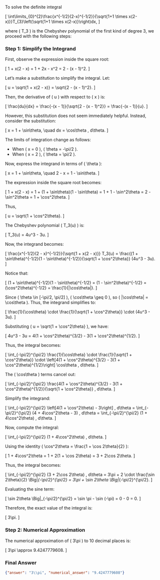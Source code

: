 To solve the definite integral 

\[
\int\limits_{0}^{2}\frac{x^{-1/2}(2-x)^{-1/2}}{\sqrt{1+1 \times x(2-x)}}T_{3}\left(\sqrt{1+1 \times x(2-x)}\right)dx,
\]

where \( T_3 \) is the Chebyshev polynomial of the first kind of degree 3, we proceed with the following steps:

### Step 1: Simplify the Integrand

First, observe the expression inside the square root:

\[
1 + x(2 - x) = 1 + 2x - x^2 = 2 - (x - 1)^2.
\]

Let’s make a substitution to simplify the integral. Let:

\[
u = \sqrt{1 + x(2 - x)} = \sqrt{2 - (x - 1)^2}.
\]

Then, the derivative of \( u \) with respect to \( x \) is:

\[
\frac{du}{dx} = \frac{-(x - 1)}{\sqrt{2 - (x - 1)^2}} = \frac{-(x - 1)}{u}.
\]

However, this substitution does not seem immediately helpful. Instead, consider the substitution:

\[
x = 1 + \sin\theta, \quad dx = \cos\theta \, d\theta.
\]

The limits of integration change as follows:
- When \( x = 0 \), \( \theta = -\pi/2 \).
- When \( x = 2 \), \( \theta = \pi/2 \).

Now, express the integrand in terms of \( \theta \):

\[
x = 1 + \sin\theta, \quad 2 - x = 1 - \sin\theta.
\]

The expression inside the square root becomes:

\[
1 + x(2 - x) = 1 + (1 + \sin\theta)(1 - \sin\theta) = 1 + 1 - \sin^2\theta = 2 - \sin^2\theta = 1 + \cos^2\theta.
\]

Thus,

\[
u = \sqrt{1 + \cos^2\theta}.
\]

The Chebyshev polynomial \( T_3(u) \) is:

\[
T_3(u) = 4u^3 - 3u.
\]

Now, the integrand becomes:

\[
\frac{x^{-1/2}(2 - x)^{-1/2}}{\sqrt{1 + x(2 - x)}} T_3(u) = \frac{(1 + \sin\theta)^{-1/2}(1 - \sin\theta)^{-1/2}}{\sqrt{1 + \cos^2\theta}} (4u^3 - 3u).
\]

Notice that:

\[
(1 + \sin\theta)^{-1/2}(1 - \sin\theta)^{-1/2} = (1 - \sin^2\theta)^{-1/2} = (\cos^2\theta)^{-1/2} = \frac{1}{|\cos\theta|}.
\]

Since \( \theta \in [-\pi/2, \pi/2] \), \( \cos\theta \geq 0 \), so \( |\cos\theta| = \cos\theta \). Thus, the integrand simplifies to:

\[
\frac{1}{\cos\theta} \cdot \frac{1}{\sqrt{1 + \cos^2\theta}} \cdot (4u^3 - 3u).
\]

Substituting \( u = \sqrt{1 + \cos^2\theta} \), we have:

\[
4u^3 - 3u = 4(1 + \cos^2\theta)^{3/2} - 3(1 + \cos^2\theta)^{1/2}.
\]

Thus, the integral becomes:

\[
\int_{-\pi/2}^{\pi/2} \frac{1}{\cos\theta} \cdot \frac{1}{\sqrt{1 + \cos^2\theta}} \cdot \left[4(1 + \cos^2\theta)^{3/2} - 3(1 + \cos^2\theta)^{1/2}\right] \cos\theta \, d\theta.
\]

The \( \cos\theta \) terms cancel out:

\[
\int_{-\pi/2}^{\pi/2} \frac{4(1 + \cos^2\theta)^{3/2} - 3(1 + \cos^2\theta)^{1/2}}{\sqrt{1 + \cos^2\theta}} \, d\theta.
\]

Simplify the integrand:

\[
\int_{-\pi/2}^{\pi/2} \left[4(1 + \cos^2\theta) - 3\right] \, d\theta = \int_{-\pi/2}^{\pi/2} (4 + 4\cos^2\theta - 3) \, d\theta = \int_{-\pi/2}^{\pi/2} (1 + 4\cos^2\theta) \, d\theta.
\]

Now, compute the integral:

\[
\int_{-\pi/2}^{\pi/2} (1 + 4\cos^2\theta) \, d\theta.
\]

Using the identity \( \cos^2\theta = \frac{1 + \cos 2\theta}{2} \):

\[
1 + 4\cos^2\theta = 1 + 2(1 + \cos 2\theta) = 3 + 2\cos 2\theta.
\]

Thus, the integral becomes:

\[
\int_{-\pi/2}^{\pi/2} (3 + 2\cos 2\theta) \, d\theta = 3\pi + 2 \cdot \frac{\sin 2\theta}{2} \Big|_{-\pi/2}^{\pi/2} = 3\pi + \sin 2\theta \Big|_{-\pi/2}^{\pi/2}.
\]

Evaluating the sine term:

\[
\sin 2\theta \Big|_{-\pi/2}^{\pi/2} = \sin \pi - \sin (-\pi) = 0 - 0 = 0.
\]

Therefore, the exact value of the integral is:

\[
3\pi.
\]

### Step 2: Numerical Approximation

The numerical approximation of \( 3\pi \) to 10 decimal places is:

\[
3\pi \approx 9.4247779608.
\]

### Final Answer

```json
{"answer": "3\\pi", "numerical_answer": "9.4247779608"}
```
